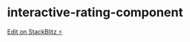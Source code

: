 # interactive-rating-component

[Edit on StackBlitz ⚡️](https://stackblitz.com/edit/react-ts-2bpr8u)